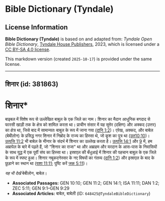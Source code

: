 # Bible Dictionary (Tyndale)

## License Information

**Bible Dictionary (Tyndale)** is based on and adapted from: _Tyndale Open Bible Dictionary_, [Tyndale House Publishers](https://tyndaleopenresources.com/), 2023, which is licensed under a [CC BY-SA 4.0 license](https://creativecommons.org/licenses/by-sa/4.0/legalcode.en).

This markdown version (created `2025-10-17`) is provided under the same license.



--------------------------------

## शिनार (id: 381863)

शिनार\*
=======

बाइबल में विशेष रूप से उल्लेखित बाबुल के एक जिले का नाम। शिनार का मैदान आधुनिक बगदाद से फारसी खाड़ी तक के क्षेत्र को शामिल करता था। प्राचीन संसार में यह सुमेर (दक्षिण) और अक्कद (उत्तर) का क्षेत्र था, जिसे बाद में सामान्यतः बाबुल के रूप में जाना गया ([दानि 1:2](https://ref.ly/Dan1:2))। एरेख, अक्कद, और बाबेल (बेबीलोन) के प्रसिद्ध नगर शिनार में निम्रोद के राज्य का हिस्सा थे, जो कूश का पुत्र था ([उत10:10](https://ref.ly/Gen10:10))। [उत्पत्ति 11:2](https://ref.ly/Gen11:2) भी बाबेल के मीनार के संदर्भ में शिनार का उल्लेख करता है। [उत्पत्ति 14:1](https://ref.ly/Gen14:1) और [9](https://ref.ly/Gen9:1-Gen9:29) में, हम अम्रापेल के बारे में पढ़ते हैं, जो "शिनार का राजा" था और अब्राहम और यरदान के आस\-पास के निवासियों के साथ युद्ध में एक पूर्वी संघ का हिस्सा था। इस्राएल की बँधुआई में शिनार की पहचान बाबुल के एक जिले के रूप में स्पष्ट हुआ। शिनार नबूकदनेस्सर के नए विषयों का गंतव्य ([दानि 1:2](https://ref.ly/Dan1:2)) और इस्राएल के बाद के छुड़ाने का स्थान था ([यशा 11:11](https://ref.ly/Isa11:11); पुष्टि करें [जक 5:11](https://ref.ly/Zech5:11))।

*यह भी देखें* बेबीलोन, बाबेल।

* **Associated Passages:** GEN 10:10; GEN 11:2; GEN 14:1; ISA 11:11; DAN 1:2; ZEC 5:11; GEN 9:1–GEN 9:29
* **Associated Articles:** बाबेल, बाबेली (ID: `648425@TyndaleBibleDictionary`)

